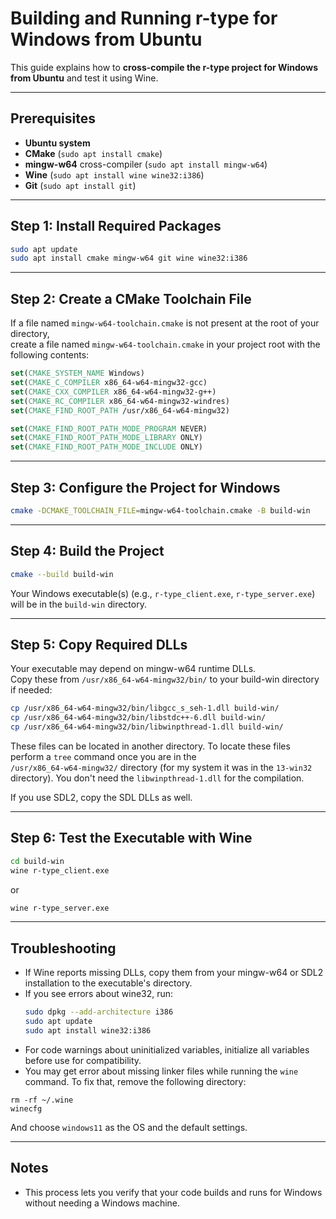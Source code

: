 # Building and Running r-type for Windows from Ubuntu

This guide explains how to **cross-compile the r-type project for Windows from Ubuntu** and test it using Wine.

---

## Prerequisites

- **Ubuntu system**
- **CMake** (`sudo apt install cmake`)
- **mingw-w64** cross-compiler (`sudo apt install mingw-w64`)
- **Wine** (`sudo apt install wine wine32:i386`)
- **Git** (`sudo apt install git`)

---

## Step 1: Install Required Packages

```sh
sudo apt update
sudo apt install cmake mingw-w64 git wine wine32:i386
```

---

## Step 2: Create a CMake Toolchain File

If a file named `mingw-w64-toolchain.cmake` is not present at the root of your directory,  
create a file named `mingw-w64-toolchain.cmake` in your project root with the following contents:

```cmake
set(CMAKE_SYSTEM_NAME Windows)
set(CMAKE_C_COMPILER x86_64-w64-mingw32-gcc)
set(CMAKE_CXX_COMPILER x86_64-w64-mingw32-g++)
set(CMAKE_RC_COMPILER x86_64-w64-mingw32-windres)
set(CMAKE_FIND_ROOT_PATH /usr/x86_64-w64-mingw32)

set(CMAKE_FIND_ROOT_PATH_MODE_PROGRAM NEVER)
set(CMAKE_FIND_ROOT_PATH_MODE_LIBRARY ONLY)
set(CMAKE_FIND_ROOT_PATH_MODE_INCLUDE ONLY)
```

---

## Step 3: Configure the Project for Windows

```sh
cmake -DCMAKE_TOOLCHAIN_FILE=mingw-w64-toolchain.cmake -B build-win
```

---

## Step 4: Build the Project

```sh
cmake --build build-win
```

Your Windows executable(s) (e.g., `r-type_client.exe`, `r-type_server.exe`) will be in the `build-win` directory.

---

## Step 5: Copy Required DLLs

Your executable may depend on mingw-w64 runtime DLLs.  
Copy these from `/usr/x86_64-w64-mingw32/bin/` to your build-win directory if needed:

```sh
cp /usr/x86_64-w64-mingw32/bin/libgcc_s_seh-1.dll build-win/
cp /usr/x86_64-w64-mingw32/bin/libstdc++-6.dll build-win/
cp /usr/x86_64-w64-mingw32/bin/libwinpthread-1.dll build-win/
```

These files can be located in another directory. To locate these files perform a `tree` command once you are in the  
`/usr/x86_64-w64-mingw32/` directory (for my system it was in the `13-win32` directory). You don't need the `libwinpthread-1.dll` for the compilation.


If you use SDL2, copy the SDL DLLs as well.

---

## Step 6: Test the Executable with Wine

```sh
cd build-win
wine r-type_client.exe
```
or
```sh
wine r-type_server.exe
```

---

## Troubleshooting

- If Wine reports missing DLLs, copy them from your mingw-w64 or SDL2 installation to the executable's directory.
- If you see errors about wine32, run:
  ```sh
  sudo dpkg --add-architecture i386
  sudo apt update
  sudo apt install wine32:i386
  ```
- For code warnings about uninitialized variables, initialize all variables before use for compatibility.
- You may get error about missing linker files while running the `wine` command. To fix that, remove the following directory:

```shell
rm -rf ~/.wine
winecfg
```

And choose `windows11` as the OS and the default settings.

---

## Notes

- This process lets you verify that your code builds and runs for Windows without needing a Windows machine.
